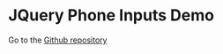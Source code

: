 # JQuery Phone Inputs Demo

Go to the [Github repository](https://github.com/lambou/jquery-phone-inputs)
